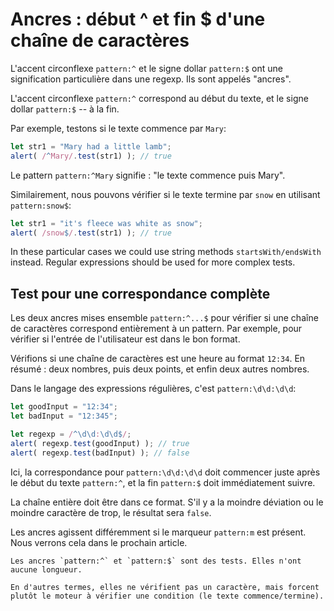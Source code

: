 # Ancres : début ^ et fin $ d'une chaîne de caractères

L'accent circonflexe `pattern:^` et le signe dollar `pattern:$` ont une signification particulière dans une regexp. Ils sont appelés "ancres".

L'accent circonflexe `pattern:^` correspond au début du texte, et le signe dollar `pattern:$` -- à la fin.

Par exemple, testons si le texte commence par `Mary`:

```js run
let str1 = "Mary had a little lamb";
alert( /^Mary/.test(str1) ); // true
```

Le pattern `pattern:^Mary` signifie : "le texte commence puis Mary".

Similairement, nous pouvons vérifier si le texte termine par `snow` en utilisant `pattern:snow$`:

```js run
let str1 = "it's fleece was white as snow";
alert( /snow$/.test(str1) ); // true
```

In these particular cases we could use string methods `startsWith/endsWith` instead. Regular expressions should be used for more complex tests.

## Test pour une correspondance complète

Les deux ancres mises ensemble `pattern:^...$` pour vérifier si une chaîne de caractères correspond entièrement à un pattern. Par exemple, pour vérifier si l'entrée de l'utilisateur est dans le bon format.

Vérifions si une chaîne de caractères est une heure au format `12:34`. En résumé : deux nombres, puis deux points, et enfin deux autres nombres.

Dans le langage des expressions régulières, c'est `pattern:\d\d:\d\d`:

```js run
let goodInput = "12:34";
let badInput = "12:345";

let regexp = /^\d\d:\d\d$/;
alert( regexp.test(goodInput) ); // true
alert( regexp.test(badInput) ); // false
```

Ici, la correspondance pour `pattern:\d\d:\d\d` doit commencer juste après le début du texte `pattern:^`, et la fin `pattern:$` doit immédiatement suivre.

La chaîne entière doit être dans ce format. S'il y a la moindre déviation ou le moindre caractère de trop, le résultat sera `false`.

Les ancres agissent différemment si le marqueur `pattern:m` est présent. Nous verrons cela dans le prochain article.

```smart header="Les ancres n'ont \"aucune longueur\""
Les ancres `pattern:^` et `pattern:$` sont des tests. Elles n'ont aucune longueur.

En d'autres termes, elles ne vérifient pas un caractère, mais forcent plutôt le moteur à vérifier une condition (le texte commence/termine).
```
